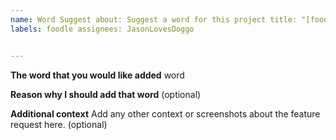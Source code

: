 ```yaml
---
name: Word Suggest about: Suggest a word for this project title: "[foodle]"
labels: foodle assignees: JasonLovesDoggo


---
```

**The word that you would like added**
word


**Reason why I should add that word**
(optional)

**Additional context**
Add any other context or screenshots about the feature request here.
(optional)
